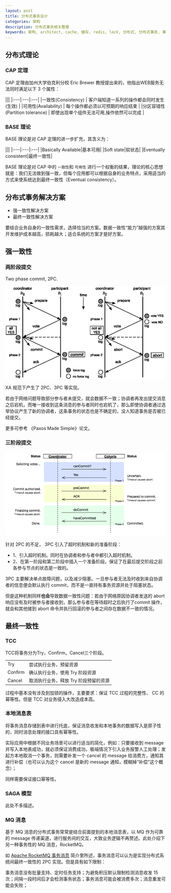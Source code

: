 ```yaml
---
layout: post
title: 分布式事务设计
categories: 架构
description: 分布式事务相关整理
keywords: 架构, architect, cache, 缓存, redis, lock, 分布式, 分布式事务, 事务, 数据库
---
```


## 分布式理论

### CAP 定理

CAP 定理由加州大学伯克利分校 Eric Brewer 教授提出来的，他指出WEB服务无法同时满足以下 3 个属性：

|||
|:---|:---|:---|
|一致性(Consistency) | 客户端知道一系列的操作都会同时发生(生效)             |
|可用性(Availability) | 每个操作都必须以可预期的响应结束                    |
|分区容错性(Partition tolerance) | 即使出现单个组件无法可用,操作依然可以完成 |

### BASE 理论

BASE 理论是对 CAP 定理的进一步扩充，其含义为：

|||
|:---|:---|:---|
|Basically Available|基本可用|
|Soft state|软状态|
|Eventually consistent|最终一致性|

BASE 理论是对 CAP 中的 `一致性`和 `可用性` 进行一个权衡的结果，理论的核心思想就是：我们无法做到强一致，但每个应用都可以根据自身的业务特点，采用适当的方式来使系统达到最终一致性（Eventual consistency）。

## 分布式事务解决方案

- 强一致性解决方案
- 最终一致性解决方案

要结合业务自身的一致性需求，选择恰当的方案。数据一致性“能力”越强的方案其开发维护成本越高，损耗越大；适合系统的方案才是好方案。

## 强一致性

### 两阶段提交

Two phase commit, 2PC.

![image](/images/posts/2pc.png)

XA 规范下产生了 2PC、3PC 等实现。

若由于网络问题导致部分参与者未提交，就会数据不一致；协调者再发出提交消息之后宕机，而唯一接收到这条消息的参与者同时也宕机了，那么即使协调者通过选举协议产生了新的协调者，这条事务的状态也是不确定的，没人知道事务是否被已经提交。

更多可参考 《Paxos Made Simple》论文。

### 三阶段提交

![image](/images/posts/3pc.png)

针对 2PC 的不足， 3PC 引入了超时机制和新的准备阶段：

- 1、引入超时机制。同时在协调者和参与者中都引入超时机制。
- 2、在第一阶段和第二阶段中插入一个准备阶段。保证了在最后提交阶段之前各参与节点的状态是一致的。

3PC 主要解决单点故障问题，以及减少阻塞。一旦参与者无法及时收到来自协调者的信息便会默认执行 commit，而不是一直持有事务资源并处于阻塞状态。

但是这种机制同样**也会**导致数据一致性问题：若由于网络原因协调者发送的 abort 响应没有及时被参与者接收到，那么参与者在等待超时之后执行了commit 操作，就会和其他接到 abort 命令并执行回滚的参与者之间存在数据不一致的情况。


## 最终一致性

### TCC

TCC将事务分为Try，Confirm，Cancel三个阶段。

|||
|:---|:---|
| Try | 尝试执行业务，预留资源 |
| Confirm | 确认执行业务，使用 Try 阶段资源 |
| Cancel | 取消执行业务，释放 Try 阶段预留的资源 |

过程中基本没有涉及到加锁的操作，主要要求：保证 TCC 过程的完整性、 CC 的幂等性。但是 TCC 对业务侵入大改造成本高。

### 本地消息表

将事务消息存储到表中进行托底，保证消息收发和本地事务的数据写入是原子性的，同时消息处理的接口具有幂等性。

实际应用中根据不同业务场景可以进行适当的简化，例如：只要接收到 message 并写入本地表成功，就必须保证消费成功，极端情况下引入业务报警人工处理；发起方本地取消一个事务，则需要补发一个 cancel 的 message 给消费方，通知其进行补偿（也可以认为这个 cancel 是新的 message 通知，模糊掉“补偿”这个概念）；

同样需要保证接口幂等性。

### SAGA 模型

此处不多描述。

### MQ 消息

基于 MQ 消息的分布式事务常常是结合前面提到的本地消息表，以 MQ 作为可靠的 message 传递渠道，进行服务间的交互，大致业务逻辑不再赘述。此处介绍下另一种事务性的 MQ 消息，RocketMQ。

如 [Apache RocketMQ 事务消息](http://rocketmq.apache.org/docs/transaction-example/) 简介里所述，事务消息可以认为是实现分布式系统间最终一致性的 2PC 实现。但是具有如下限制：

事务消息没有批量支持、定时任务支持；为避免积压默认限制检测消息收发 15 次；间隔一段时间后才会检测事务状态；事务消息可能会被消费多次；消息重发可能会失败；

